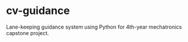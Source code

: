 # cv-guidance
Lane-keeping guidance system using Python for 4th-year mechatronics capstone project.
